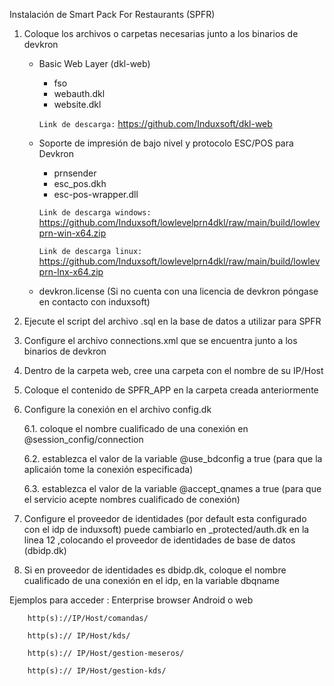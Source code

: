 Instalación de Smart Pack For Restaurants (SPFR)

1. Coloque los archivos o carpetas necesarias junto a los binarios de devkron
	- Basic Web Layer (dkl-web) 
		- fso
		- webauth.dkl
		- website.dkl
		
		```Link de descarga:``` https://github.com/Induxsoft/dkl-web
	- Soporte de impresión de bajo nivel y protocolo ESC/POS para Devkron
		- prnsender
		- esc_pos.dkh
		- esc-pos-wrapper.dll
		
		```Link de descarga windows:``` https://github.com/Induxsoft/lowlevelprn4dkl/raw/main/build/lowlevprn-win-x64.zip
		
		```Link de descarga linux:``` https://github.com/Induxsoft/lowlevelprn4dkl/raw/main/build/lowlevprn-lnx-x64.zip
		
	- devkron.license (Si no cuenta con una licencia de devkron póngase en contacto con induxsoft)

2. Ejecute el script del archivo .sql en la base de datos a utilizar para SPFR

3. Configure el archivo connections.xml que se encuentra junto a los binarios de devkron

4. Dentro de la carpeta web, cree una carpeta con el nombre de su IP/Host

5. Coloque el contenido de SPFR_APP en la carpeta creada anteriormente

6. Configure la conexión en el archivo config.dk 

	6.1. coloque el nombre cualificado de una conexión en @session_config/connection
	
	6.2. establezca el valor de la variable @use_bdconfig a true (para que la aplicaión tome la conexión especificada)
	
	6.3. establezca el valor de la variable @accept_qnames a true (para que el servicio acepte nombres cualificado de conexión)
	
7. Configure el proveedor de identidades (por default esta configurado con el idp de induxsoft) puede cambiarlo en _protected/auth.dk
	en la linea 12 ,colocando el proveedor de identidades de base de datos (dbidp.dk)
	
8. Si en proveedor de identidades es dbidp.dk, coloque el nombre cualificado de una conexión en el idp, en la variable dbqname 
	
Ejemplos para acceder :
		Enterprise browser Android o web
		
		http(s)://IP/Host/comandas/
		
		http(s):// IP/Host/kds/
		
		http(s):// IP/Host/gestion-meseros/
		
		http(s):// IP/Host/gestion-kds/






